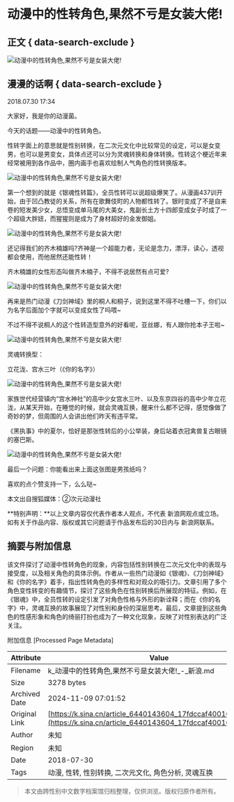 # 动漫中的性转角色,果然不亏是女装大佬!

## 正文 { data-search-exclude }


![动漫中的性转角色,果然不亏是女装大佬!](https://n.sinaimg.cn/sinacn10207/360/w180h180/20191010/32da-ifrwayx3513435.jpg)

## 漫漫的话啊 { data-search-exclude }

2018.07.30 17:34

大家好，我是你的动漫菌。

今天的话题——动漫中的性转角色。

性转字面上的意思就是性别转换，在二次元文化中比较常见的设定，可以是女变男，也可以是男变女，具体点还可以分为灵魂转换和身体转换。性转这个梗近年来经常被用到各作品中，圈内画手也喜欢绘制人气角色的性转换版本。

![动漫中的性转角色,果然不亏是女装大佬!](http://k.sinaimg.cn/n/sinacn17/147/w606h341/20180730/0f91-hhacrcc6212706.jpg/w700d1q75cms.jpg)

第一个想到的就是《银魂性转篇》，全员性转可以说超级爆笑了。从漫画437训开始，由于凹凸教徒的关系，所有在歌舞伎町的人物都性转了。银时变成了不是自来卷的短发美少女，总悟变成单马尾的大美女，鬼副长土方十四郎变成女子时成了一个超级大胖妞，而猩猩则是成为了身材超好的金发御姐。

![动漫中的性转角色,果然不亏是女装大佬!](http://n.sinaimg.cn/sinacn17/534/w344h190/20180730/bbee-hhacrcc6245462.gif)

还记得我们的齐木楠雄吗?齐神是一个超能力者，无论是念力，漂浮，读心，透视都会使用，而他居然还能性转！

齐木楠雄的女性形态叫做齐木楠子，不得不说居然有点可爱?

![动漫中的性转角色,果然不亏是女装大佬!](http://k.sinaimg.cn/n/sinacn17/610/w399h211/20180730/e111-hhacrcc6245845.jpg/w700d1q75cms.jpg)

再来是热门动漫《刀剑神域》里的桐人和桐子，说到这里不得不吐槽一下，你们以为名字后面加个字就可以变成女性了吗喂~

不过不得不说桐人的这个性转造型意外的好看呢，亚丝娜，有人跟你抢本子王啦~

![动漫中的性转角色,果然不亏是女装大佬!](http://k.sinaimg.cn/n/sinacn17/531/w340h191/20180730/1f4b-hhacrcc6246190.jpg/w700d1q75cms.jpg)

灵魂转换型：

立花泷、宫水三叶（《你的名字》）

![动漫中的性转角色,果然不亏是女装大佬!](http://k.sinaimg.cn/n/sinacn17/606/w900h506/20180730/6560-hhacrcc6246524.jpg/w700d1q75cms.jpg)

家族世代经营镇内“宫水神社”的高中少女宫水三叶、以及东京四谷的高中少年立花泷，从某天开始，在睡觉的时候，就会灵魂互换，醒来什么都不记得，感觉像做了奇妙的梦，但周围的人会讲出他们昨天有违平常。

《黑执事》中的夏尔，恰好是那张性转后的小公举装，身后站着衣冠禽兽复古眼镜的塞巴斯。

![动漫中的性转角色,果然不亏是女装大佬!](http://k.sinaimg.cn/n/sinacn17/264/w464h600/20180730/8630-hhacrcc6246854.jpg/w700d1q75cms.jpg)

最后一个问题：你能看出来上面这张图是男孩纸吗？

喜欢的点个赞支持一下，么么哒~

本文出自搜狐媒体：②次元动漫社

**特别声明：**以上文章内容仅代表作者本人观点，不代表 新浪网观点或立场。如有关于作品内容、版权或其它问题请于作品发布后的30日内与 新浪网联系。

## 摘要与附加信息

<!-- tcd_abstract -->
该文件探讨了动漫中性转角色的现象，内容包括性别转换在二次元文化中的表现与接受度，以及相关角色的具体示例。作者从一些热门动漫如《银魂》、《刀剑神域》和《你的名字》着手，指出性转角色的多样性和对观众的吸引力。文章引用了多个角色变性转变的有趣情节，探讨了这些角色在性别转换后所展现的特征。例如，在《银魂》中，全员性转的设定引发了对角色性格与外形的新诠释；而在《你的名字》中，灵魂互换的故事展现了对性别和身份的深层思考。最后，文章提到这些角色的性感形象和角色的绮丽打扮也成为了一种文化现象，反映了对性别表达的广泛关注。
<!-- tcd_abstract_end -->

附加信息 [Processed Page Metadata]

| Attribute       | Value                                  |
|-----------------|----------------------------------------|
| Filename        | k_动漫中的性转角色,果然不亏是女装大佬!_-_新浪.md                             |
| Size            | 3278 bytes                           |
| Archived Date   | 2024-11-09 07:01:52                             |
| Original Link   | [https://k.sina.cn/article_6440143604_17fdccaf400100bdcn.html](https://k.sina.cn/article_6440143604_17fdccaf400100bdcn.html)                       |
| Author          | 未知                               |
| Region          | 未知                               |
| Date            | 2018-07-30                                 |
| Tags            | 动漫, 性转, 性别转换, 二次元文化, 角色分析, 灵魂互换                                 |
>
> 本文由跨性别中文数字档案馆归档整理，仅供浏览。版权归原作者所有。
>